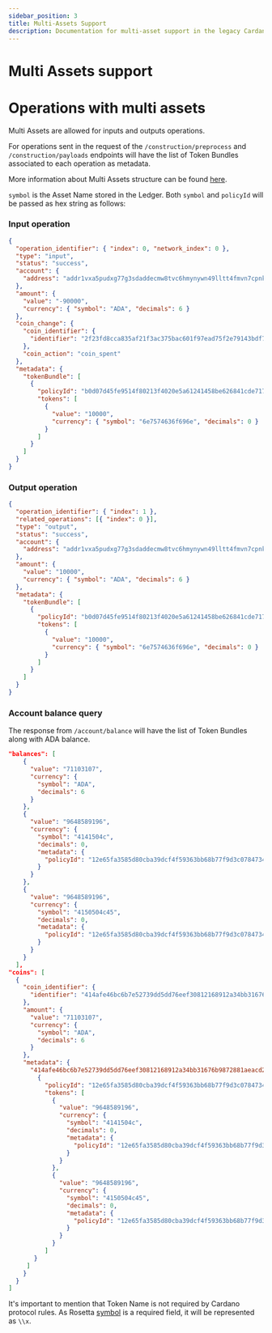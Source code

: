 ```yaml
---
sidebar_position: 3
title: Multi-Assets Support
description: Documentation for multi-asset support in the legacy Cardano Rosetta implementation
---
```


# Multi Assets support

# Operations with multi assets

Multi Assets are allowed for inputs and outputs operations.

For operations sent in the request of the `/construction/preprocess` and `/construction/payloads` endpoints will have the list of Token Bundles associated to each operation as metadata.

More information about Multi Assets structure can be found [here](https://developers.cardano.org/en/development-environments/native-tokens/multi-asset-tokens-explainer/).

`symbol` is the Asset Name stored in the Ledger. Both `symbol` and `policyId` will be passed as hex string as follows:

### Input operation

```json
{
  "operation_identifier": { "index": 0, "network_index": 0 },
  "type": "input",
  "status": "success",
  "account": {
    "address": "addr1vxa5pudxg77g3sdaddecmw8tvc6hmynywn49lltt4fmvn7cpnkcpx"
  },
  "amount": {
    "value": "-90000",
    "currency": { "symbol": "ADA", "decimals": 6 }
  },
  "coin_change": {
    "coin_identifier": {
      "identifier": "2f23fd8cca835af21f3ac375bac601f97ead75f2e79143bdf71fe2c4be043e8f:1"
    },
    "coin_action": "coin_spent"
  },
  "metadata": {
    "tokenBundle": [
      {
        "policyId": "b0d07d45fe9514f80213f4020e5a61241458be626841cde717cb38a7",
        "tokens": [
          {
            "value": "10000",
            "currency": { "symbol": "6e7574636f696e", "decimals": 0 }
          }
        ]
      }
    ]
  }
}
```

### Output operation

```json
{
  "operation_identifier": { "index": 1 },
  "related_operations": [{ "index": 0 }],
  "type": "output",
  "status": "success",
  "account": {
    "address": "addr1vxa5pudxg77g3sdaddecmw8tvc6hmynywn49lltt4fmvn7cpnkcpx"
  },
  "amount": {
    "value": "10000",
    "currency": { "symbol": "ADA", "decimals": 6 }
  },
  "metadata": {
    "tokenBundle": [
      {
        "policyId": "b0d07d45fe9514f80213f4020e5a61241458be626841cde717cb38a7",
        "tokens": [
          {
            "value": "10000",
            "currency": { "symbol": "6e7574636f696e", "decimals": 0 }
          }
        ]
      }
    ]
  }
}
```

### Account balance query

The response from `/account/balance` will have the list of Token Bundles along with ADA balance.

```json
"balances": [
    {
      "value": "71103107",
      "currency": {
        "symbol": "ADA",
        "decimals": 6
      }
    },
    {
      "value": "9648589196",
      "currency": {
        "symbol": "4141504c",
        "decimals": 0,
        "metadata": {
          "policyId": "12e65fa3585d80cba39dcf4f59363bb68b77f9d3c0784734427b1517"
        }
      }
    },
    {
      "value": "9648589196",
      "currency": {
        "symbol": "4150504c45",
        "decimals": 0,
        "metadata": {
          "policyId": "12e65fa3585d80cba39dcf4f59363bb68b77f9d3c0784734427b1517"
        }
      }
    }
  ],
"coins": [
  {
    "coin_identifier": {
      "identifier": "414afe46bc6b7e52739dd5dd76eef30812168912a34bb31676b9872881aeacd2:0"
    },
    "amount": {
      "value": "71103107",
      "currency": {
        "symbol": "ADA",
        "decimals": 6
      }
    },
    "metadata": {
      "414afe46bc6b7e52739dd5dd76eef30812168912a34bb31676b9872881aeacd2:0": [
        {
          "policyId": "12e65fa3585d80cba39dcf4f59363bb68b77f9d3c0784734427b1517",
          "tokens": [
            {
              "value": "9648589196",
              "currency": {
                "symbol": "4141504c",
                "decimals": 0,
                "metadata": {
                  "policyId": "12e65fa3585d80cba39dcf4f59363bb68b77f9d3c0784734427b1517"
                }
              }
            },
            {
              "value": "9648589196",
              "currency": {
                "symbol": "4150504c45",
                "decimals": 0,
                "metadata": {
                  "policyId": "12e65fa3585d80cba39dcf4f59363bb68b77f9d3c0784734427b1517"
                }
              }
            }
          ]
       }
     ]
    }
  }
]
```

It's important to mention that Token Name is not required by Cardano protocol rules. As Rosetta [symbol](https://www.rosetta-api.org/docs/1.4.4/models/Currency.html) is a required field, it will be represented as `\\x`.
